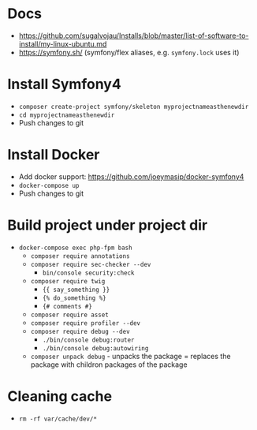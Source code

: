 # Docs
- https://github.com/sugalvojau/Installs/blob/master/list-of-software-to-install/my-linux-ubuntu.md 
- https://symfony.sh/ (symfony/flex aliases, e.g. `symfony.lock` uses it)

# Install Symfony4
- `composer create-project symfony/skeleton myprojectnameasthenewdir`
- `cd myprojectnameasthenewdir`
- Push changes to git

# Install Docker
- Add docker support: https://github.com/joeymasip/docker-symfony4
- `docker-compose up`
- Push changes to git

# Build project under project dir
- `docker-compose exec php-fpm bash`
  - `composer require annotations`
  - `composer require sec-checker --dev`
    - `bin/console security:check`
  - `composer require twig`
    - `{{ say_something }}`
    - `{% do_something %}`
    - `{# comments #}`
  - `composer require asset`
  - `composer require profiler --dev`
  - `composer require debug --dev`
    - `./bin/console debug:router`
    - `./bin/console debug:autowiring`
  - `composer unpack debug` - unpacks the package = replaces the package with childron packages of the package

# Cleaning cache
- `rm -rf var/cache/dev/*`
